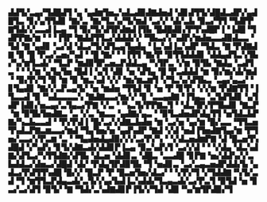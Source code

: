 ▟▟▜▞▃▄▞▜▟█▟▜▝▄▝▄▟▆▜▅▃▚▟▃▟▉▟▇▟▅▟▝▟▊▟▜▜▞▟█▟▃▟▛▞▄▟█▜▃▝▊▞▄▜▜▟▊▝▇▞▃▝▇▞▜▃▚▞▜▞▆▟▝▃▞▞▝▟▞▃▙▝▉▃▞▜▜▝▜▟▛▛▇▜▟▞▞▃▃▟▐▃▄▝▜▝▉▞▜▞▟▜▛▟▆▟▐▜▙▝█▟█▟▊▞▛▜▚▟█▛▐▝▐▟█▝▜▟▛▛▇▞▆▝▝▝▐▜▛▝▇▟▟▜▜▃▞▟▟▟▞▞▝▜▙▃▞▞▚▟▛▞▆▟▅▃▃▟▉▟▃▃▝▜▟▝▇▝▄▟▊▝▃▞▟▝▟▃▞▜▞▟▜▃▄▜▄▟▄▝▐▃▚▟▐▃▚▟▛▝▜▟▃▝▇▝▛▟▇▟▇▝▉▝█▝▛▃▞▃▅▞▚▟▝▝█▝▇▞▝▝▐▜▜▝▇▞▛▝▉▜▜▟▟▟▊▝▟▟▄▟▜▃▚▜▙▞▚▞▆▜▃▟▞▝▜▃▛▝▆▟▉▜▛▃▅▃▛▟▟▃▄▝▚▜▛▃▝▞▆▝▉▜▙▝▇▟▄▝▃▟▜▃▝▝▝▞▆▝▄▜▄▜▅▝█▟▐▝▄▜▝▟▊▝▅▝▟▜▄▝█▝▛▃▟▟▟▝▆▝▉▞▆▞▟▞▆▟▝▝▉▞▛▞▜▝▉▝▆▝▉▝▆▃▚▟▝▞▞▝▆▞▆▃▆▜▝▞▜▃▚▞▟▜▙▃▝▃▄▞▄▃▞▝▊▜▄▟▊▝▇▞▞▃▛▃▄▜▞▝▅▝▆▟▅▝▜▜▟▝▊▝▅▝▛▝▊▜▚▝▞▞▆▝▛▟▇▜▜▝▐▜▃▃▟▝▉▝▚▟▃▃▃▃▚▝▇▟▇▃▃▞▆▞▞▝▊▝▃▃▄▟▇▝▐▜▄▃▝▃▜▟▜▟▊▝▄▜▟▛▐▟▊▞▅▃▄▞▃▜▄▃▞▛▇▝▞▃▝▝▚▃▜▞▛▛▇▃▜▝▝▟▃▜▛▞▛▜▙▟▊▝▇▃▛▝▆▝▉▜▙▜▅▟▇▃▝▃▝▞▃▝▆▃▃▝▄▟▇▞▄▃▝▝▉▜▃▟▅▟▛▟▄▜▜▝▅▜▟▃▙▛▇▞▚▃▙▃▃▟▝▝▛▞▛▟▐▝█▞▃▞▞▟▇▃▙▟▅▝▆▝▃▞▅▝▄▞▆▝█▞▃▃▝▜▜▃▅▜▚▟▃▛▇▃▆▃▃▞▆▟▝▜▄▜▅▞▅▝▄▟▚▟▛▝▇▟▝▞▟▝▅▟▐▜▅▟▇▜▄▞▆▝▛▜▅▞▃▃▞▞▛▃▆▝▃▝▝▜▄▟▅▟▄▟▉▞▞▞▃▞▛▞▚▝▝▞▟▃▅▟▆▛▇▝▟▝█▃▅▜▚▟█▟▝▞▚▟▚▝▊▜▞▟▇▃▟▞▟▟▊▛▐▃▄▝▉▃▚▟▚▜▝▃▞▞▟▝▝▝▞▟▄▝▟▃▚▟▇▞▟▜▃▞▚▜▜▟▇▞▟▜▙▝▟▃▅▝▟▟▊▃▝▟█▃▝▃▃▟█▝▊▛▇▝▅▞▟▟▚▞▞▃▙▟▟▃▞▟▅▃▞▟█▟▝▟▞▝▛▟▄▜▛▟▉▜▙▝▜▝▅▟▊▃▝▃▞▃▄▃▅▟▛▟▟▞▙▝▄▟▃▞▛▟▜▜▚▟█▝█▞▞▝█▃▛▝▛▝█▃▅▜▅▞▟▃▞▝▝▞▛▞▜▝▞▜▟▟▇▝▚▜▞▃▟▝▜▝▆▜▜▃▛▟▄▃▟▞▃▜▞▞▄▞▙▟▐▃▚▟▟▞▜▃▄▃▟▞▃▞▛▃▜▝▉▜▟▝▅▝▊▃▞▃▞▟▜▝▉▜▞▝▇▝▜▟▞▃▚▟▇▟▊▛▐▜▞▞▜▟▝▟▉▝▚▞▆▜▛▟▉▞▜

